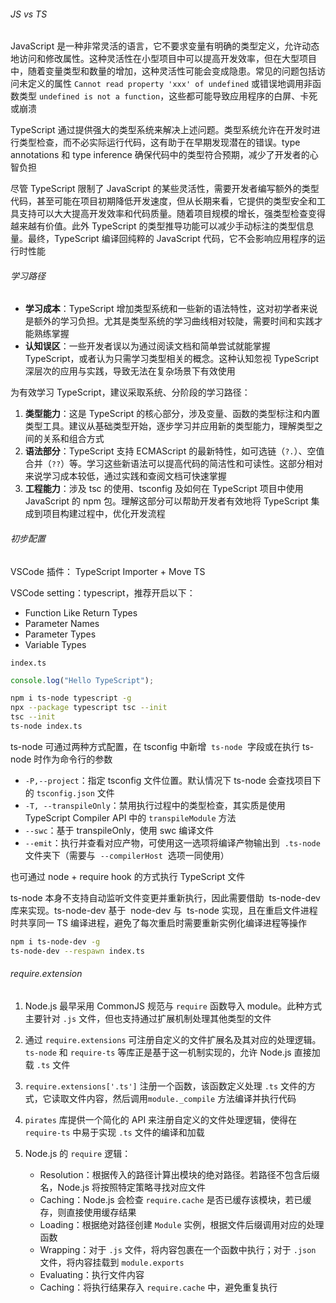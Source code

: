 ###### JS vs TS

JavaScript 是一种非常灵活的语言，它不要求变量有明确的类型定义，允许动态地访问和修改属性。这种灵活性在小型项目中可以提高开发效率，但在大型项目中，随着变量类型和数量的增加，这种灵活性可能会变成隐患。常见的问题包括访问未定义的属性 `Cannot read property 'xxx' of undefined` 或错误地调用非函数类型 `undefined is not a function`，这些都可能导致应用程序的白屏、卡死或崩溃

TypeScript 通过提供强大的类型系统来解决上述问题。类型系统允许在开发时进行类型检查，而不必实际运行代码，这有助于在早期发现潜在的错误。type annotations 和 type inference 确保代码中的类型符合预期，减少了开发者的心智负担

尽管 TypeScript 限制了 JavaScript 的某些灵活性，需要开发者编写额外的类型代码，甚至可能在项目初期降低开发速度，但从长期来看，它提供的类型安全和工具支持可以大大提高开发效率和代码质量。随着项目规模的增长，强类型检查变得越来越有价值。此外 TypeScript 的类型推导功能可以减少手动标注的类型信息量。最终，TypeScript 编译回纯粹的 JavaScript 代码，它不会影响应用程序的运行时性能

###### 学习路径

- **学习成本**：TypeScript 增加类型系统和一些新的语法特性，这对初学者来说是额外的学习负担。尤其是类型系统的学习曲线相对较陡，需要时间和实践才能熟练掌握
- **认知误区**：一些开发者误以为通过阅读文档和简单尝试就能掌握 TypeScript，或者认为只需学习类型相关的概念。这种认知忽视 TypeScript 深层次的应用与实践，导致无法在复杂场景下有效使用

为有效学习 TypeScript，建议采取系统、分阶段的学习路径：

1. **类型能力**：这是 TypeScript 的核心部分，涉及变量、函数的类型标注和内置类型工具。建议从基础类型开始，逐步学习并应用新的类型能力，理解类型之间的关系和组合方式
2. **语法部分**：TypeScript 支持 ECMAScript 的最新特性，如可选链（`?.`）、空值合并（`??`）等。学习这些新语法可以提高代码的简洁性和可读性。这部分相对来说学习成本较低，通过实践和查阅文档可快速掌握
3. **工程能力**：涉及 tsc 的使用、tsconfig 及如何在 TypeScript 项目中使用 JavaScript 的 npm 包。理解这部分可以帮助开发者有效地将 TypeScript 集成到项目构建过程中，优化开发流程

###### 初步配置

VSCode 插件： TypeScript Importer + Move TS

VSCode setting：typescript，推荐开启以下：

- Function Like Return Types
- Parameter Names
- Parameter Types
- Variable Types

`index.ts`

```TypeScript
console.log("Hello TypeScript");
```

```bash
npm i ts-node typescript -g
npx --package typescript tsc --init
tsc --init
ts-node index.ts
```

ts-node 可通过两种方式配置，在 tsconfig 中新增  `ts-node`  字段或在执行 ts-node 时作为命令行的参数

- `-P,--project`：指定 tsconfig 文件位置。默认情况下 ts-node 会查找项目下的 `tsconfig.json` 文件
- `-T, --transpileOnly`：禁用执行过程中的类型检查，其实质是使用 TypeScript Compiler API 中的 `transpileModule` 方法
- `--swc`：基于 transpileOnly，使用 swc 编译文件
- `--emit`：执行并查看对应产物，可使用这一选项将编译产物输出到  `.ts-node`  文件夹下（需要与  `--compilerHost`  选项一同使用）

也可通过 node + require hook 的方式执行 TypeScript 文件

ts-node 本身不支持自动监听文件变更并重新执行，因此需要借助  ts-node-dev 库来实现。ts-node-dev 基于  node-dev 与  ts-node 实现，且在重启文件进程时共享同一 TS 编译进程，避免了每次重启时需要重新实例化编译进程等操作

```bash
npm i ts-node-dev -g
ts-node-dev --respawn index.ts
```

###### require.extension

1. Node.js 最早采用 CommonJS 规范与 `require` 函数导入 module。此种方式主要针对 `.js` 文件，但也支持通过扩展机制处理其他类型的文件
2. 通过 `require.extensions` 可注册自定义的文件扩展名及其对应的处理逻辑。`ts-node` 和 `require-ts` 等库正是基于这一机制实现的，允许 Node.js 直接加载 `.ts` 文件
3. `require.extensions['.ts']` 注册一个函数，该函数定义处理 `.ts` 文件的方式，它读取文件内容，然后调用`module._compile` 方法编译并执行代码
4. `pirates` 库提供一个简化的 API 来注册自定义的文件处理逻辑，使得在 `require-ts` 中易于实现 `.ts` 文件的编译和加载
5. Node.js 的 `require` 逻辑：

   - Resolution：根据传入的路径计算出模块的绝对路径。若路径不包含后缀名，Node.js 将按照特定策略寻找对应文件
   - Caching：Node.js 会检查 `require.cache` 是否已缓存该模块，若已缓存，则直接使用缓存结果
   - Loading：根据绝对路径创建 `Module` 实例，根据文件后缀调用对应的处理函数
   - Wrapping：对于 `.js` 文件，将内容包裹在一个函数中执行；对于 `.json` 文件，将内容挂载到 `module.exports`
   - Evaluating：执行文件内容
   - Caching：将执行结果存入 `require.cache` 中，避免重复执行



